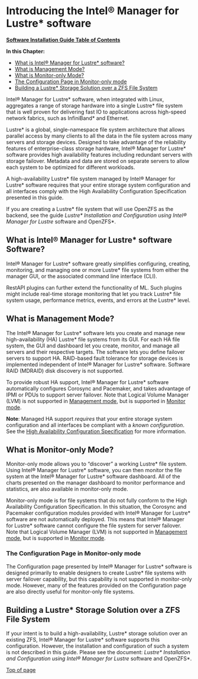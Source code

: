 # <a name="1.0"></a>Introducing the Intel® Manager for Lustre* software

[**Software Installation Guide Table of Contents**](ig_TOC.md)

**In this Chapter:**

- [What is Intel® Manager for Lustre* software?](#what-is-manager-for-lustre-software)
- [What is Management Mode?](#what-is-management-mode)
- [What is Monitor-only Mode?](#what-is-monitor-only-mode)
- [The Configuration Page in Monitor-only mode](#the-configuration-page-in-monitor-only-mode)
- [Building a Lustre* Storage Solution over a ZFS File System](#building-a-lustre-storage-solution-over-a-zfs-file-system)

Intel® Manager for Lustre* software, when integrated with
Linux, aggregates a range of storage hardware into a single Lustre\*
file system that is well proven for delivering fast IO to applications
across high-speed network fabrics, such as InfiniBand\* and Ethernet.

Lustre\* is a global, single-namespace file system architecture that
allows parallel access by many clients to all the data in the file
system across many servers and storage devices. Designed to take
advantage of the reliability features of enterprise-class storage
hardware, Intel® Manager for Lustre* software provides high availability
features including redundant servers with storage failover. Metadata and
data are stored on separate servers to allow each system to be optimized
for different workloads.

A high-availability Lustre* file system managed by Intel® Manager for Lustre* 
software requires that your entire storage system configuration
and all interfaces comply with the High Availability Configuration
Specification presented in this guide.

If you are creating a Lustre* file system that will use OpenZFS as the
backend, see the guide *Lustre\* Installation and Configuration using
Intel® Manager for Lustre* software and OpenZFS*.

What is Intel® Manager for Lustre* software Software?
-----------------------------------------------------

Intel® Manager for Lustre* software greatly simplifies configuring, creating,
monitoring, and managing one or more Lustre* file systems from either the
manager GUI, or the associated command line interface (CLI).

RestAPI plugins can further extend the functionality of ML. Such
plugins might include real-time storage monitoring that let you track
Lustre* file system usage, performance metrics, events, and errors at the
Lustre* level.

What is Management Mode?
------------------------

The Intel® Manager for Lustre* software lets you create and manage
new high-availability (HA) Lustre* file systems from its GUI. For each HA
file system, the GUI and dashboard let you create, monitor, and manage
all servers and their respective targets. The software lets you define
failover servers to support HA. RAID-based fault tolerance for storage
devices is implemented independent of Intel® Manager for Lustre* software. 
Software RAID (MDRAID) disk discovery is not supported.

To provide robust HA support, Intel® Manager for Lustre* software
automatically configures Corosync and Pacemaker, and takes advantage of
IPMI or PDUs to support server failover. Note that Logical Volume
Manager (LVM) is not supported in [Management
mode](#what-is-management-mode), but is supported in [Monitor
mode](#what-is-monitor-only-mode).

**Note**: Managed HA support *requires* that your entire storage system
configuration and all interfaces be compliant with a *known
configuration*. See the [High Availability Configuration
Specification](ig_ch_03_building.md) for more information.

What is Monitor-only Mode?
--------------------------

Monitor-only mode allows you to “discover” a working Lustre* file system.
Using Intel® Manager for Lustre* software, you can then monitor the
file system at the Intel® Manager for Lustre* software dashboard. All of the
charts presented on the manager dashboard to monitor performance and
statistics, are also available in monitor-only mode.

Monitor-only mode is for file systems that do not fully conform to the
High Availability Configuration Specification. In this situation, the
Corosync and Pacemaker configuration modules provided with
Intel® Manager for Lustre* software are not automatically deployed. This means
that Intel® Manager for Lustre* software cannot configure the file
system for server failover. Note that Logical Volume Manager (LVM) is
not supported in [Management mode](#what-is-management-mode), but is
supported in [Monitor mode](#what-is-monitor-only-mode).

### The Configuration Page in Monitor-only mode

The Configuration page presented by Intel® Manager for Lustre* software
is designed primarily to enable designers to create Lustre* file
systems with server failover capability, but this capability is not
supported in monitor-only mode. However, many of the features provided
on the Configuration page are also directly useful for monitor-only file
systems.

Building a Lustre* Storage Solution over a ZFS File System
---------------------------------------------------------

If your intent is to build a high-availability, Lustre* storage solution
over an existing ZFS, Intel® Manager for Lustre* software supports this
configuration. However, the installation and configuration of such a
system is not described in this guide. Please see the document:
*Lustre\* Installation and Configuration using
Intel® Manager for Lustre* software and OpenZFS*.

[Top of page](#1.0)